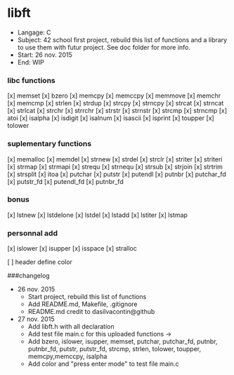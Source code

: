 # libft
- Langage: C
- Subject: 42 school first project, rebuild this list of functions and a library to use them with futur project. See doc folder for more info.
- Start: 26 nov. 2015
- End: WIP

### libc functions

[x] memset
[x] bzero
[x] memcpy
[x] memccpy
[x] memmove
[x] memchr
[x] memcmp
[x] strlen
[x] strdup
[x] strcpy
[x] strncpy
[x] strcat
[x] strncat
[x] strlcat
[x] strchr
[x] strrchr
[x] strstr
[x] strnstr
[x] strcmp
[x] strncmp
[x] atoi
[x] isalpha
[x] isdigit
[x] isalnum
[x] isascii
[x] isprint
[x] toupper
[x] tolower

### suplementary functions

[x] memalloc
[x] memdel
[x] strnew
[x] strdel
[x] strclr
[x] striter
[x] striteri
[x] strmap
[x] strmapi
[x] strequ
[x] strnequ
[x] strsub
[x] strjoin
[x] strtrim
[x] strsplit
[x] itoa
[x] putchar
[x] putstr
[x] putendl
[x] putnbr
[x] putchar_fd
[x] putstr_fd
[x] putendl_fd
[x] putnbr_fd

### bonus

[x] lstnew
[x] lstdelone
[x] lstdel
[x] lstadd
[x] lstiter
[x] lstmap

### personnal add
[x] islower
[x] isupper
[x] isspace
[x] stralloc

[ ] header define color 

###changelog
- 26 nov. 2015
	- Start project, rebuild this list of functions
	- Add README.md, Makefile, .gitignore
	- README.md credit to dasilvacontin@github
- 27 nov. 2015
	- Add libft.h with all declaration
	- Add test file main.c for this uploaded functions ->
	- Add bzero, islower, isupper, memset, putchar, putchar_fd, putnbr, putnbr_fd, putstr, putstr_fd, strcmp, strlen, tolower, toupper, memcpy,memccpy, isalpha
	- Add color and "press enter mode" to test file main.c
